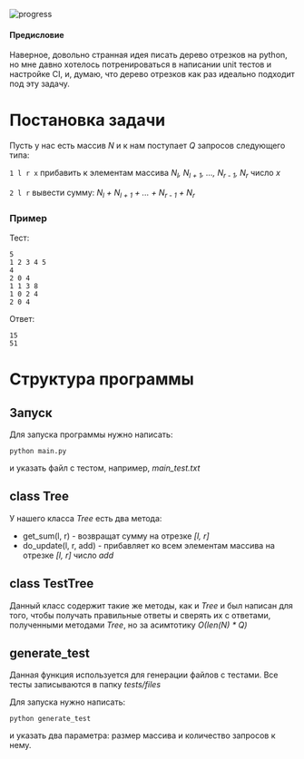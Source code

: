 ![progress][0]
#### Предисловие
Наверное, довольно странная идея писать дерево отрезков на python, но мне давно хотелось потренироваться в написании unit тестов и настройке CI, и, думаю, что дерево отрезков как раз идеально подходит под эту задачу.

# Постановка задачи

Пусть у нас есть массив *N* и к нам поступает *Q* запросов следующего типа:

`1 l r x` прибавить к элементам массива *N<sub>l</sub>, N<sub>l + 1</sub>, ..., N<sub>r - 1</sub>, N<sub>r</sub>* число *x*

`2 l r` вывести сумму: *N<sub>l</sub> + N<sub>l + 1</sub> + ... + N<sub>r - 1</sub> + N<sub>r</sub>*

### Пример
Тест:
```
5
1 2 3 4 5
4
2 0 4
1 1 3 8
1 0 2 4
2 0 4
```
Ответ:
```
15
51
```

# Структура программы
## Запуск
Для запуска программы нужно написать:
```
python main.py
```
и указать файл с тестом, например, *main_test.txt*
## class Tree
У нашего класса *Tree* есть два метода:
- get_sum(l, r) - возвращат сумму на отрезке *[l, r]*
- do_update(l, r, add) - прибавляет ко всем элементам массива на отрезке *[l, r]* число *add*
## class TestTree
Данный класс содержит такие же методы, как и *Tree* и был написан для того, чтобы получать правильные ответы и сверять их с ответами, полученными методами *Tree*, но за асимтотику *О(len(N) * Q)*
## generate_test
Данная функция используется для генерации файлов с тестами. Все тесты записываются в папку *tests/files*

Для запуска нужно написать:
```
python generate_test
```
и указать два параметра: размер массива и количество запросов к нему.

[0]:https://progress-bar.dev/45/
